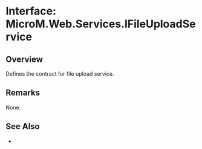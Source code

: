 # Interface: MicroM.Web.Services.IFileUploadService
## Overview
Defines the contract for file upload service.

## Remarks
None.

## See Also
-
